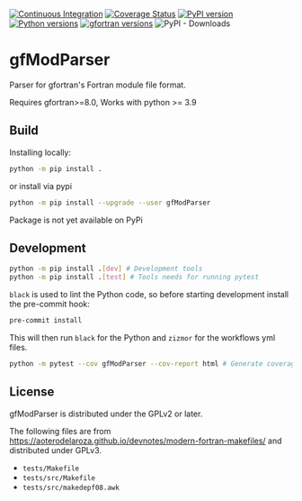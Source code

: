[![Continuous Integration](https://github.com/rjfarmer/gfmodparser/actions/workflows/linux.yml/badge.svg)](https://github.com/rjfarmer/gfmodparser/actions/workflows/linux.yml)
[![Coverage Status](https://coveralls.io/repos/github/rjfarmer/gfmodparser/badge.svg?branch=main)](https://coveralls.io/github/rjfarmer/gfmodparser?branch=main)
[![PyPI version](https://badge.fury.io/py/gfmodparser.svg)](https://badge.fury.io/py/gfmodparser)
[![Python versions](https://img.shields.io/pypi/pyversions/gfmodparser.svg)](https://img.shields.io/pypi/pyversions/gfmodparser.svg)
[![gfortran versions](https://img.shields.io/badge/gfortran-8%7C9%7C10%7C11%7C12%7C13-blue)](https://img.shields.io/badge/gfortran-8%7C9%7C10%7C11%7C12%7C13-blue)
![PyPI - Downloads](https://img.shields.io/pypi/dm/gfmodparser)


# gfModParser
Parser for gfortran's Fortran module file format. 

Requires gfortran>=8.0, Works with python >= 3.9

## Build
Installing locally:
````bash
python -m pip install .
````

or install via pypi
````bash
python -m pip install --upgrade --user gfModParser
````

Package is not yet available on PyPi

## Development
````bash
python -m pip install .[dev] # Development tools
python -m pip install .[test] # Tools needs for running pytest
````

``black`` is used to lint the Python code, so before starting development install the pre-commit hook:

````bash
pre-commit install
````

This will then run ``black`` for the Python and ``zizmor`` for the workflows yml files.

````bash
python -m pytest --cov gfModParser --cov-report html # Generate coverage report
````


## License

gfModParser is distributed under the GPLv2 or later.

The following files are from https://aoterodelaroza.github.io/devnotes/modern-fortran-makefiles/ and distributed under GPLv3.
- ``tests/Makefile``
- ``tests/src/Makefile``
- ``tests/src/makedepf08.awk``
